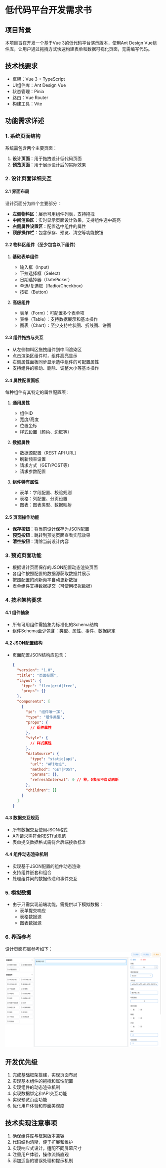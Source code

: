 # 低代码平台开发需求书

## 项目背景

本项目旨在开发一个基于Vue 3的低代码平台演示版本，使用Ant Design Vue组件库，让用户通过拖拽方式快速构建表单和数据可视化页面，无需编写代码。

## 技术栈要求

- 框架：Vue 3 + TypeScript
- UI组件库：Ant Design Vue
- 状态管理：Pinia
- 路由：Vue Router
- 构建工具：Vite

## 功能需求详述

### 1. 系统页面结构

系统需包含两个主要页面：

1. **设计页面**：用于拖拽设计低代码页面
2. **预览页面**：用于展示设计后的实际效果

### 2. 设计页面详细交互

#### 2.1 界面布局

设计页面分为四个主要部分：

- **左侧物料区**：展示可用组件列表，支持拖拽
- **中间渲染区**：实时显示页面设计效果，支持组件选中高亮
- **右侧属性设置区**：配置选中组件的属性
- **顶部操作栏**：包含保存、预览、清空等功能按钮

#### 2.2 物料区组件（至少包含以下组件）

1. **基础表单组件**

   - 输入框（Input）
   - 下拉选择框（Select）
   - 日期选择器（DatePicker）
   - 单选/复选框（Radio/Checkbox）
   - 按钮（Button）

2. **高级组件**
   - 表单（Form）：可配置多个表单项
   - 表格（Table）：支持数据展示和基本操作
   - 图表（Chart）：至少支持柱状图、折线图、饼图

#### 2.3 组件拖拽与交互

- 从左侧物料区拖拽组件到中间渲染区
- 点击渲染区组件时，组件高亮显示
- 右侧属性面板同步显示选中组件的可配置属性
- 支持组件的移动、删除、调整大小等基本操作

#### 2.4 属性配置面板

每种组件有其特定的属性配置项：

1. **通用属性**

   - 组件ID
   - 宽度/高度
   - 位置坐标
   - 样式设置（颜色、边框等）

2. **数据属性**

   - 数据源配置（REST API URL）
   - 刷新频率设置
   - 请求方式（GET/POST等）
   - 请求参数配置

3. **组件特有属性**
   - 表单：字段配置、校验规则
   - 表格：列配置、分页设置
   - 图表：图表类型、数据映射

#### 2.5 页面操作功能

- **保存按钮**：将当前设计保存为JSON配置
- **预览按钮**：跳转到预览页面查看实际效果
- **清空按钮**：清除当前设计内容

### 3. 预览页面功能

- 根据设计页面保存的JSON配置动态渲染页面
- 各组件按照配置的数据源获取数据并展示
- 按照配置的刷新频率自动更新数据
- 表单组件支持数据提交（可使用模拟数据）

### 4. 技术架构要求

#### 4.1 组件抽象

- 所有可用组件需抽象为标准化的Schema结构
- 组件Schema至少包含：类型、属性、事件、数据绑定

#### 4.2 JSON配置结构

- 页面配置JSON结构应包含：
  ```json
  {
    "version": "1.0",
    "title": "页面标题",
    "layout": {
      "type": "flex|grid|free",
      "props": {}
    },
    "components": [
      {
        "id": "组件唯一ID",
        "type": "组件类型",
        "props": {
          // 组件属性
        },
        "style": {
          // 样式属性
        },
        "dataSource": {
          "type": "static|api",
          "url": "API地址",
          "method": "GET|POST",
          "params": {},
          "refreshInterval": 0 // 秒，0表示不自动刷新
        },
        "children": []
      }
    ]
  }
  ```

#### 4.3 数据交互规范

- 所有数据交互使用JSON格式
- API请求需符合RESTful规范
- 表单提交数据格式需符合后端接收标准

#### 4.4 组件动态渲染机制

- 实现基于JSON配置的组件动态渲染
- 支持组件嵌套和组合
- 处理组件间的数据传递和事件交互

### 5. 模拟数据

- 由于只需实现前端功能，需提供以下模拟数据：
  - 表单提交响应
  - 表格数据源
  - 图表数据源

### 6. 界面参考

设计页面布局参考如下：
![页面布局参考](./image/page.png)

## 开发优先级

1. 完成基础框架搭建，实现页面布局
2. 实现基本组件的拖拽和属性配置
3. 实现组件的动态渲染机制
4. 实现数据绑定和API交互功能
5. 实现预览页面功能
6. 优化用户体验和界面美观度

## 技术实现注意事项

1. 确保组件库与框架版本兼容
2. 代码结构清晰，便于扩展和维护
3. 实现响应式设计，适配不同屏幕尺寸
4. 注重用户体验，操作流畅直观
5. 添加适当的错误处理和提示机制
